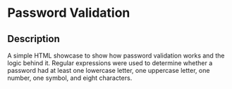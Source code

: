 # Password Validation

## Description
<p> 
  A simple HTML showcase to show how password validation works and the logic behind it. Regular expressions were used to determine whether a password had at least one lowercase letter, one uppercase letter, one number, one symbol, and eight characters. 
</p>
